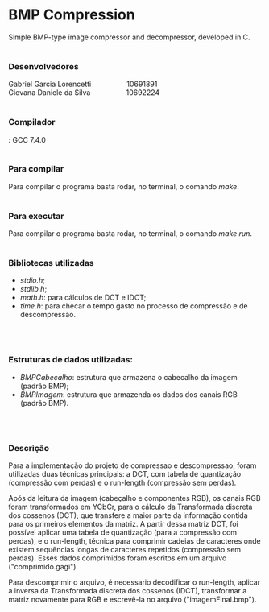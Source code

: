 # BMP Compression

Simple BMP-type image compressor and decompressor, developed in C.<br><br>


<h3>Desenvolvedores</h3>
Gabriel Garcia Lorencetti &nbsp;&nbsp;&nbsp;&nbsp;&nbsp;&nbsp;&nbsp;&nbsp;&nbsp;&nbsp;&nbsp;&nbsp;&nbsp;&nbsp;&nbsp;&nbsp;&nbsp10691891<br>
Giovana Daniele da Silva &nbsp;&nbsp;&nbsp;&nbsp;&nbsp;&nbsp;&nbsp;&nbsp;&nbsp;&nbsp;&nbsp;&nbsp;&nbsp;&nbsp;&nbsp;&nbsp;&nbsp;10692224<br>

<br>

<h3>Compilador</h3>
: GCC 7.4.0<br><br>

<h3>Para compilar</h3>
 Para compilar o programa basta rodar, no terminal, o comando <em>make</em>.<br><br>

<h3>Para executar</h3>
Para compilar o programa basta rodar, no terminal, o comando <em>make run</em>.<br><br>

<h3>Bibliotecas utilizadas</h3>
<ul>
  <li><em>stdio.h</em>;</li>
  <li><em>stdlib.h</em>;</li>
  <li><em>math.h</em>: para cálculos de DCT e IDCT;</li>
  <li><em>time.h</em>: para checar o tempo gasto no processo de compressão e de descompressão.</li>
</ul><br><br>
	
<h3>Estruturas de dados utilizadas:</h3>
<ul>
  <li><em>BMPCabecalho</em>: estrutura que armazena o cabecalho da imagem (padrão BMP);</li>
  <li><em>BMPImagem</em>: estrutura que armazenda os dados dos canais RGB (padrão BMP).</li>
</ul><br><br>

<h3>Descrição</h3>
<p>Para a implementação do projeto de compressao e descompressao, foram utilizadas duas técnicas principais: a DCT, com tabela de quantização (compressão com perdas) e o run-length (compressão sem perdas).</p>
<p>Após da leitura da imagem (cabeçalho e componentes RGB), os canais RGB foram transformados em YCbCr, para o cálculo da Transformada discreta dos cossenos (DCT), que transfere a maior parte da informação contida para os primeiros elementos da matriz. A partir dessa matriz DCT, foi possível aplicar uma tabela de quantização (para a compressão com perdas), e o run-length, técnica para comprimir cadeias	de caracteres onde existem sequências longas de caracteres repetidos (compressão sem perdas). Esses dados comprimidos foram escritos em um arquivo ("comprimido.gagi").</p>
<p>Para descomprimir o arquivo, é necessario decodificar o run-length, aplicar a inversa da Transformada discreta dos cossenos (IDCT), transformar a matriz novamente para RGB e escrevê-la no arquivo ("imagemFinal.bmp").</p>

